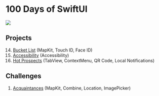 # 100 Days of SwiftUI
<img src="https://img.shields.io/badge/Swift-5.4-orange.svg" />

## Projects

14. [Bucket List](https://github.com/alexeychuvagin/HackingWithSwiftUI/tree/master/Projects/Project%2014%20(BucketList)) (MapKit, Touch ID, Face ID)
15. [Accessibility](https://github.com/alexeychuvagin/HackingWithSwiftUI/tree/master/Projects/Project%2015%20(Accessibility)) (Accessibility)
16. [Hot Prospects](https://github.com/alexeychuvagin/HackingWithSwiftUI/tree/master/Projects/Project%2016%20(HotProspects)) (TabView, ContextMenu, QR Code, Local Notifications)

## Challenges

1. [Acquaintances](https://github.com/alexeychuvagin/HackingWithSwiftUI/tree/master/Challenges/Acquaintances) (MapKit, Combine, Location, ImagePicker)